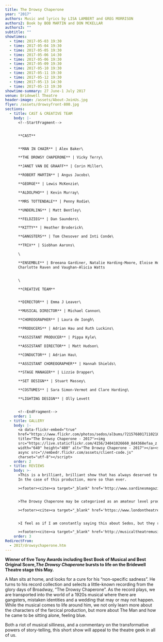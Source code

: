 ```yaml
---
title: The Drowsy Chaperone
year: "2017"
authors: Music and lyrics by LISA LAMBERT and GREG MORRISON
authors2: Book by BOB MARTIN and DON MCKELLAR
authors3: ""
subtitle: ""
showtimes:
  - time: 2017-05-03 19:30
  - time: 2017-05-04 19:30
  - time: 2017-05-05 19:30
  - time: 2017-05-06 14:30
  - time: 2017-05-06 19:30
  - time: 2017-05-09 19:30
  - time: 2017-05-10 19:30
  - time: 2017-05-11 19:30
  - time: 2017-05-12 19:30
  - time: 2017-05-13 14:30
  - time: 2017-05-13 19:30
showtime-summary: 27 June-1 July 2017
venue: Bridewell Theatre
header-image: /assets/About-JoinUs.jpg
flyer: /assets/drowsyfront-800.jpg
sections:
  - title: CAST & CREATIVE TEAM
    body: |-
      <!--StartFragment-->


      **CAST**


      **MAN IN CHAIR** | Alex Baker\

      **THE DROWSY CHAPERONE** | Vicky Terry\

      **JANET VAN DE GRAAFF** | Corin Miller\

      **ROBERT MARTIN** | Angus Jacobs\

      **GEORGE** | Lewis McKenzie\

      **ALDOLPHO** | Kevin Murray\

      **MRS TOTTENDALE** | Penny Rodie\

      **UNDERLING** | Matt Bentley\

      **FELDZIEG** | Dan Saunders\

      **KITTY** | Heather Broderick\

      **GANGSTERS** | Tom Chesover and Inti Conde\

      **TRIX** | Siobhan Aarons\

      \

      **ENSEMBLE** | Breeana Gardiner, Natalie Harding-Moore, Eloise Horton,
      Charlotte Raven and Vaughan-Alicia Watts


      \

      **CREATIVE TEAM**


      **DIRECTOR** | Emma J Leaver\

      **MUSICAL DIRECTOR** | Michael Cannon\

      **CHOREOGRAPHER** | Laura de Iongh\

      **PRODUCERS** | Adrian Hau and Ruth Luckins\

      **ASSISTANT PRODUCER** | Pippa Kyle\

      **ASSISTANT DIRECTOR** | Matt Hudson\

      **CONDUCTOR** | Adrian Hau\

      **ASSISTANT CHOREOGRAPHER** | Hannah Shields\

      **STAGE MANAGER** | Lizzie Drapper\

      **SET DESIGN** | Stuart Massey\

      **COSTUMES** | Sara Simon-Vermot and Clare Harding\

      **LIGHTING DESIGN** | Olly Levett


      <!--EndFragment-->
    order: 1
  - title: GALLERY
    body: |-
      <a data-flickr-embed="true"
      href="https://www.flickr.com/photos/sedos/albums/72157680171102106"
      title="The Drowsy Chaperone - 2017"><img
      src="https://live.staticflickr.com/4156/34041026660_8d4368efaa_z.jpg"
      width="640" height="480" alt="The Drowsy Chaperone - 2017"></a><script
      async src="//embedr.flickr.com/assets/client-code.js"
      charset="utf-8"></script>
    order: 2
  - title: REVIEWS
    body: >-
      >This is a brilliant, brilliant show that has always deserved to be seen.
      In the case of this production, more so than ever.

      ><footer><cite><a target="_blank" href='http://www.sardinesmagazine.co.uk/reviews/review.php?REVIEW-Sedos-The%20Drowsy%20Chaperone&reviewsID=2838'>The Drowsy Chaperone, 2017, Sardines</a></cite></footer>


      >The Drowsy Chaperone may be categorised as an amateur level production, but it didn’t show. The quality of this production was fantastic and truly entertaining.

      ><footer><cite><a target="_blank" href='https://www.londontheatre1.com/reviews/review-the-drowsy-chaperone-bridewell-theatre/'>The Drowsy Chaperone, 2017, London Theatre 1</a></cite></footer>


      >I feel as if I am constantly saying this about Sedos, but they really have got amateur theatre right and the Drowsy Chaperone is yet another example of this.

      ><footer><cite><a target="_blank" href='http://musicaltheatremusings.co.uk/drowsy-chaperone-sedos'>The Drowsy Chaperone, 2017, Musical Theatre Musings</a></cite></footer>
    order: 3
RedirectFrom:
  - 2017/drowsychaperone.htm
---
```

**Winner of five Tony Awards including Best Book of Musical and Best Original Score,*The Drowsy Chaperone* bursts to life on the Bridewell Theatre stage this May.**

A Man sits at home, and looks for a cure for his “non-specific sadness”. He turns to his record collection and selects a little-known recording from the glory days of Broadway, “The Drowsy Chaperone”. As the record plays, we are transported into the world of a 1920s musical where there are gangsters, mistaken identities and a wedding that may or may not happen. While the musical comes to life around him, we not only learn more about the characters of the farcical production, but more about The Man and how he came to be sitting alone, feeling blue.

Both a riot of musical silliness, and a commentary on the transformative powers of story-telling, this short show will appeal to the theatre geek in all of us.